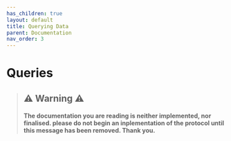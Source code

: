 ```yaml
---
has_children: true
layout: default
title: Querying Data
parent: Documentation
nav_order: 3
---
```

# Queries

> ## ⚠️ Warning ⚠️
> #### The documentation you are reading is neither implemented, nor finalised. please do not begin an inplementation of the protocol until this message has been removed. Thank you.